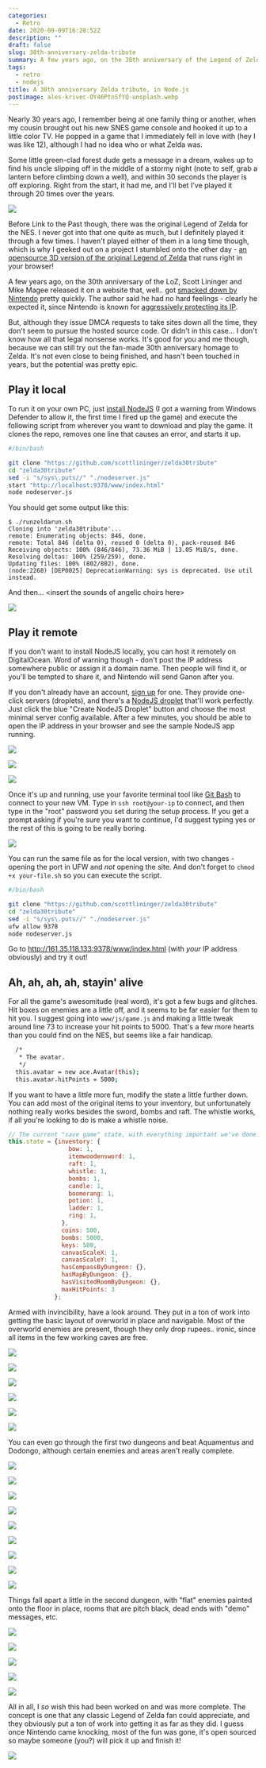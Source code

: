 ```yaml
---
categories:
  - Retro
date: 2020-09-09T16:28:52Z
description: ""
draft: false
slug: 30th-anniversary-zelda-tribute
summary: A few years ago, on the 30th anniversary of the Legend of Zelda, Scott Lininger and Mike Magee open sourced a 3D version of the original LoZ. The site was taken down, but the code's still available to run!
tags:
  - retro
  - nodejs
title: A 30th anniversary Zelda tribute, in Node.js
postimage: ales-krivec-OY46PtnSfYQ-unsplash.webp
---
```

Nearly 30 years ago, I remember being at one family thing or another, when my cousin brought out his new SNES game console and hooked it up to a little color TV. He popped in a game that I immediately fell in love with (hey I was like 12), although I had no idea who or what Zelda was.

Some little green-clad forest dude gets a message in a dream, wakes up to find his uncle slipping off in the middle of a stormy night (note to self, grab a lantern before climbing down a well), and within 30 seconds the player is off exploring. Right from the start, it had me, and I'll bet I've played it through 20 times over the years.

![](Dream.jpg)

Before Link to the Past though, there was the original Legend of Zelda for the NES. I never got into that one quite as much, but I definitely played it through a few times. I haven't played either of them in a long time though, which is why I geeked out on a project I stumbled onto the other day - [an opensource 3D version of the original Legend of Zelda](https://github.com/scottlininger/zelda30tribute) that runs right in your browser!

A few years ago, on the 30th anniversary of the LoZ, Scott Lininger and Mike Magee released it on a website that, well.. got [smacked down by Nintendo](https://www.facebook.com/zelda30tribute/posts/485743838275370) pretty quickly. The author said he had no hard feelings - clearly he expected it, since Nintendo is known for [aggressively protecting its IP](https://www.polygon.com/2016/9/2/12770344/nintendo-slaps-metroid-2-remake-and-500-plus-fangames-with-takedown-orders/).

But, although they issue DMCA requests to take sites down all the time, they don't seem to pursue the hosted source code. Or didn't in this case... I don't know how all that legal nonsense works. It's good for you and me though, because we can still try out the fan-made 30th anniversary homage to Zelda. It's not even close to being finished, and hasn't been touched in years, but the potential was pretty epic.

## Play it local

To run it on your own PC, just [install NodeJS](https://nodejs.org/en/download/) (I got a warning from Windows Defender to allow it, the first time I fired up the game) and execute the following script from wherever you want to download and play the game. It clones the repo, removes one line that causes an error, and starts it up.

```bash
#/bin/bash

git clone "https://github.com/scottlininger/zelda30tribute"
cd "zelda30tribute"
sed -i "s/sys\.puts//" "./nodeserver.js"
start "http://localhost:9378/www/index.html"
node nodeserver.js
```

You should get some output like this:

```none
$ ./runzeldarun.sh
Cloning into 'zelda30tribute'...
remote: Enumerating objects: 846, done.
remote: Total 846 (delta 0), reused 0 (delta 0), pack-reused 846
Receiving objects: 100% (846/846), 73.36 MiB | 13.05 MiB/s, done.
Resolving deltas: 100% (259/259), done.
Updating files: 100% (802/802), done.
(node:2268) [DEP0025] DeprecationWarning: sys is deprecated. Use util instead.
```

And then... \<insert the sounds of angelic choirs here\>

![](image.png)

## Play it remote

If you don't want to install NodeJS locally, you can host it remotely on DigitalOcean. Word of warning though - don't post the IP address somewhere public or assign it a domain name. Then people will find it, or you'll be tempted to share it, and Nintendo will send Ganon after you.

If you don't already have an account, [sign up](https://m.do.co/c/448f25462030) for one. They provide one-click servers (droplets), and there's a [NodeJS droplet](https://do.co/2PQEqgd) that'll work perfectly. Just click the blue "Create NodeJS Droplet" button and choose the most minimal server config available. After a few minutes, you should be able to open the IP address in your browser and see the sample NodeJS app running.

![](image-1.png)

![](2020-09-05-23_05_43-Create-Droplets---DigitalOcean---Brave.png)

![](2020-09-05-23_19_39-Your-NodeJS-Droplet---Brave.png)

Once it's up and running, use your favorite terminal tool like [Git Bash](https://git-scm.com/downloads) to connect to your new VM. Type in `ssh root@your-ip` to connect, and then type in the "root" password you set during the setup process. If you get a prompt asking if you're sure you want to continue, I'd suggest typing yes or the rest of this is going to be really boring.

![](image-2.png)

You can run the same file as for the local version, with two changes - opening the port in UFW and _not_ opening the site. And don't forget to `chmod +x your-file.sh` so you can execute the script.

```bash
#/bin/bash

git clone "https://github.com/scottlininger/zelda30tribute"
cd "zelda30tribute"
sed -i "s/sys\.puts//" "./nodeserver.js"
ufw allow 9378
node nodeserver.js
```

Go to http://161.35.118.133:9378/www/index.html (with _your_ IP address obviously) and try it out!

## Ah, ah, ah, ah, stayin' alive

For all the game's awesomitude (real word), it's got a few bugs and glitches. Hit boxes on enemies are a little off, and it seems to be far easier for them to hit you. I suggest going into `www/js/game.js` and making a little tweak around line 73 to increase your hit points to 5000. That's a few more hearts than you could find on the NES, but seems like a fair handicap.

```bash
  /*
   * The avatar.
   */
  this.avatar = new ace.Avatar(this);
  this.avatar.hitPoints = 5000;
```

If you want to have a little more fun, modify the state a little further down. You can add most of the original items to your inventory, but unfortunately nothing really works besides the sword, bombs and raft. The whistle works, if all you're looking to do is make a whistle noise.

```javascript
// The current "save game" state, with everything important we've done.
this.state = {inventory: {
                 bow: 1,
                 itemwoodensword: 1,
                 raft: 1,
                 whistle: 1,
                 bombs: 1,
                 candle: 1,
                 boomerang: 1,
                 potion: 1,
                 ladder: 1,
                 ring: 1,
               },
               coins: 500,
               bombs: 5000,
               keys: 500,
               canvasScaleX: 1,
               canvasScaleY: 1,
               hasCompassByDungeon: {},
               hasMapByDungeon: {},
               hasVisitedRoomByDungeon: {},
               maxHitPoints: 3
             };
```

Armed with invincibility, have a look around. They put in a ton of work into getting the basic layout of overworld in place and navigable. Most of the overworld enemies are present, though they only drop rupees.. ironic, since all items in the few working caves are free.

![](2020-09-06-01_59_42-Zelda-30-Year-Tribute---Brave.png)

![](2020-09-07-12_19_11-Zelda-30-Year-Tribute---Brave.png)

![](2020-09-07-12_19_35-Zelda-30-Year-Tribute---Brave.png)

![](2020-09-07-12_25_31-Zelda-30-Year-Tribute---Brave.png)

![](2020-09-07-12_25_59-Zelda-30-Year-Tribute---Brave.png)

![](2020-09-07-12_44_59-Zelda-30-Year-Tribute---Brave.jpg)

You can even go through the first two dungeons and beat Aquamentus and Dodongo, although certain enemies and areas aren't really complete.

![](2020-09-07-12_36_45-Zelda-30-Year-Tribute---Brave.jpg)

![](2020-09-07-12_45_30-Zelda-30-Year-Tribute---Brave.jpg)

![](2020-09-07-12_46_33--1.jpg)

![](2020-09-09-08_57_59-Zelda-30-Year-Tribute---Brave.jpg)

![](2020-09-08-00_57_09--1.jpg)

![](2020-09-08-00_59_23-Zelda-30-Year-Tribute---Brave.jpg)

![](2020-09-09-01_03_35-Zelda-30-Year-Tribute---Brave.jpg)

![](2020-09-09-09_01_23-Zelda-30-Year-Tribute---Brave.jpg)

![](2020-09-08-00_58_33-Zelda-30-Year-Tribute---Brave.jpg)

Things fall apart a little in the second dungeon, with "flat" enemies painted onto the floor in place, rooms that are pitch black, dead ends with "demo" messages, etc.

![](2020-09-07-12_26_39-Zelda-30-Year-Tribute---Brave.jpg)

![](2020-09-07-12_33_53-.jpg)

![](2020-09-07-12_33_07-Zelda-30-Year-Tribute---Brave.png)

![](2020-09-07-12_26_21-Zelda-30-Year-Tribute---Brave.jpg)

![](2020-09-06-02_33_15-Zelda-30-Year-Tribute.jpg)

All in all, I _so_ wish this had been worked on and was more complete. The concept is one that any classic Legend of Zelda fan could appreciate, and they obviously put a ton of work into getting it as far as they did. I guess once Nintendo came knocking, most of the fun was gone, it's open sourced so maybe someone (you?) will pick it up and finish it!

![](2020-09-09-09_02_34-.jpg)
